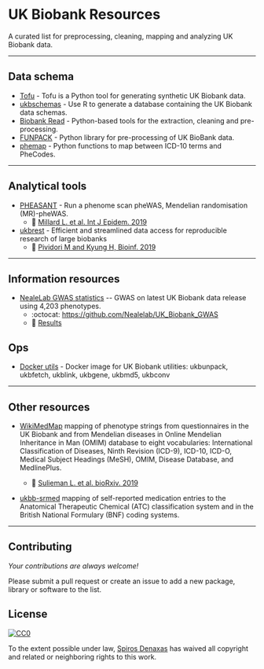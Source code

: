 # UK Biobank Resources

A curated list for preprocessing, cleaning, mapping and analyzing UK Biobank data.

<hr>

## Data schema

* [Tofu](https://github.com/spiros/tofu) - Tofu is a Python tool for generating synthetic UK Biobank data.
* [ukbschemas](https://github.com/bjcairns/ukbschemas) - Use R to generate a database containing the UK Biobank data schemas.
* [Biobank Read](https://github.com/saphir746/BiobankRead-Bash) - Python-based tools for the extraction, cleaning and pre-processing.
* [FUNPACK](https://git.fmrib.ox.ac.uk/fsl/funpack/) - Python library for pre-processing of UK BioBank data.
* [phemap](https://github.com/spiros/phemap) - Python functions to map between ICD-10 terms and PheCodes.

<hr>

## Analytical tools

* [PHEASANT](https://github.com/MRCIEU/PHESANT) - Run a phenome scan pheWAS, Mendelian randomisation (MR)-pheWAS. 
    * 📝 [Millard L. et al. Int J Epidem. 2019](https://www.biorxiv.org/content/10.1101/111500v1)
* [ukbrest](https://github.com/hakyimlab/ukbrest) -  Efficient and streamlined data access for reproducible research of large biobanks
    * 📝 [Pividori M and Kyung H, Bioinf. 2019](https://academic.oup.com/bioinformatics/article/35/11/1971/5161083)

<hr>

## Information resources

* [NealeLab GWAS statistics](http://www.nealelab.is/uk-biobank) -- GWAS on latest UK Biobank data release using 4,203 phenotypes.
   * :octocat: https://github.com/Nealelab/UK_Biobank_GWAS
   * :floppy_disk: [Results](https://docs.google.com/spreadsheets/d/1kvPoupSzsSFBNSztMzl04xMoSC3Kcx3CrjVf4yBmESU/edit?ts=5b5f17db#gid=227859291)

## Ops

* [Docker utils](https://github.com/spiros/docker-ukbiobank-utils) - Docker image for UK Biobank utilities: ukbunpack, ukbfetch, ukblink, ukbgene, ukbmd5, ukbconv 

<hr>

## Other resources

* [WikiMedMap](https://github.com/Linasulieman/WikiMedMap) mapping of phenotype strings from questionnaires in the UK Biobank and from Mendelian diseases in Online Mendelian Inheritance in Man (OMIM) database to eight vocabularies: International Classification of Diseases, Ninth Revision (ICD-9), ICD-10, ICD-O, Medical Subject Headings (MeSH), OMIM, Disease Database, and MedlinePlus. 
    * 📝 [Sulieman L. et al. bioRxiv. 2019](https://www.biorxiv.org/content/10.1101/727792v1)

* [ukbb-srmed](https://github.com/PhilAppleby/ukbb-srmed) mapping of self-reported medication entries to the Anatomical Therapeutic Chemical (ATC) classification system and in the British National Formulary (BNF) coding systems.
 
<hr>

## Contributing

*Your contributions are always welcome!* 

Please submit a pull request or create an issue to add a new package, library or software to the list.


## License

[![CC0](http://mirrors.creativecommons.org/presskit/buttons/88x31/svg/cc-zero.svg)](https://creativecommons.org/publicdomain/zero/1.0/)

To the extent possible under law, [Spiros Denaxas](http://denaxaslab.org) has waived all copyright and related or neighboring rights to this work.





